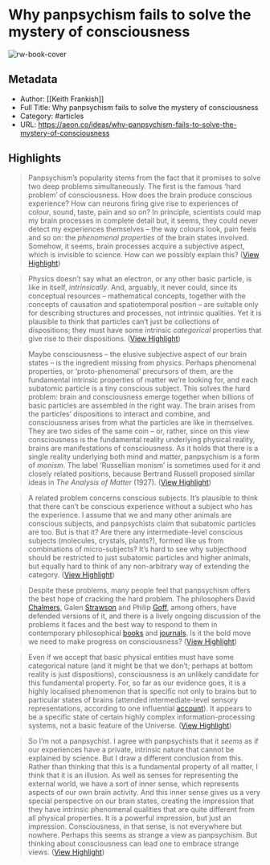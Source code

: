 # Why panpsychism fails to solve the mystery of consciousness

![rw-book-cover](https://nu.aeon.co/images/1ec90d42-a510-4a1f-8d4e-74f2aac85282/idea_sized-piviso-26688901115_7388572923_o.jpg)

## Metadata
- Author: [[Keith Frankish]]
- Full Title: Why panpsychism fails to solve the mystery of consciousness
- Category: #articles
- URL: https://aeon.co/ideas/why-panpsychism-fails-to-solve-the-mystery-of-consciousness

## Highlights

> Panpsychism’s popularity stems from the fact that it promises to solve two deep problems simultaneously. The first is the famous ‘hard problem’ of consciousness. How does the brain produce conscious experience? How can neurons firing give rise to experiences of colour, sound, taste, pain and so on? In principle, scientists could map my brain processes in complete detail but, it seems, they could never detect my experiences themselves – the way colours look, pain feels and so on: the *phenomenal properties* of the brain states involved. Somehow, it seems, brain processes acquire a subjective aspect, which is invisible to science. How can we possibly explain this? ([View Highlight](https://read.readwise.io/read/01gz92g4p5gcssfm6j5x63wej6))


> Physics doesn’t say what an electron, or any other basic particle, is like in itself, *intrinsically*. And, arguably, it never could, since its conceptual resources – mathematical concepts, together with the concepts of causation and spatiotemporal position – are suitable only for describing structures and processes, not intrinsic qualities. Yet it is plausible to think that particles can’t just be collections of dispositions; they must have some intrinsic *categorical* properties that give rise to their dispositions. ([View Highlight](https://read.readwise.io/read/01gz92j2jtpbyq6jcta4xp8zaa))


> Maybe consciousness – the elusive subjective aspect of our brain states – is the ingredient missing from physics. Perhaps phenomenal properties, or ‘proto-phenomenal’ precursors of them, are the fundamental intrinsic properties of matter we’re looking for, and each subatomic particle is a tiny conscious subject. This solves the hard problem: brain and consciousness emerge together when billions of basic particles are assembled in the right way. The brain arises from the particles’ dispositions to interact and combine, and consciousness arises from what the particles are like in themselves. They are two sides of the same coin – or, rather, since on this view consciousness is the fundamental reality underlying physical reality, brains are manifestations of consciousness. As it holds that there is a single reality underlying both mind and matter, panpsychism is a form of *monism*. The label ‘Russellian monism’ is sometimes used for it and closely related positions, because Bertrand Russell proposed similar ideas in *The Analysis of Matter* (1927). ([View Highlight](https://read.readwise.io/read/01gz92pcy9ted8f21mvjfg55fz))


> A related problem concerns conscious subjects. It’s plausible to think that there can’t be conscious experience without a subject who has the experience. I assume that we and many other animals are conscious subjects, and panpsychists claim that subatomic particles are too. But is that it? Are there any intermediate-level conscious subjects (molecules, crystals, plants?), formed like us from combinations of micro-subjects? It’s hard to see why subjecthood should be restricted to just subatomic particles and higher animals, but equally hard to think of any non-arbitrary way of extending the category. ([View Highlight](https://read.readwise.io/read/01gz94qsbw93yvd1we5dyzp53t))


> Despite these problems, many people feel that panpsychism offers the best hope of cracking the hard problem. The philosophers David [Chalmers](http://consc.net/papers/panpsychism.pdf), Galen [Strawson](https://www.researchgate.net/publication/45941139_Realistic_Monism_Why_Physicalism_Entails_Panpsychism) and Philip [Goff](http://www.academia.edu/3827581/Why_panpsychism_doesnt_help_explain_consciousness), among others, have defended versions of it, and there is a lively ongoing discussion of the problems it faces and the best way to respond to them in contemporary philosophical [books](https://global.oup.com/academic/product/consciousness-in-the-physical-world-9780199927357?cc=gb&lang=en&) and [journals](http://philpapers.org/rec/JASP-2). Is it the bold move we need to make progress on consciousness? ([View Highlight](https://read.readwise.io/read/01gz94r1e8aefg6nr342cjbqp1))


> Even if we accept that basic physical entities must have some categorical nature (and it might be that we don’t; perhaps at bottom reality is just dispositions), consciousness is an unlikely candidate for this fundamental property. For, so far as our evidence goes, it is a highly localised phenomenon that is specific not only to brains but to particular states of brains (attended intermediate-level sensory representations, according to one influential [account](https://global.oup.com/academic/product/the-conscious-brain-9780195314595?cc=gb&lang=en&)). It appears to be a specific state of certain highly complex information-processing systems, not a basic feature of the Universe. ([View Highlight](https://read.readwise.io/read/01gz94rzaf43gwrzj95esw37rd))


> So I’m not a panpsychist. I agree with panpsychists that it *seems* as if our experiences have a private, intrinsic nature that cannot be explained by science. But I draw a different conclusion from this. Rather than thinking that this is a fundamental property of all matter, I think that it is an illusion. As well as senses for representing the external world, we have a sort of inner sense, which represents aspects of our own brain activity. And this inner sense gives us a very special perspective on our brain states, creating the impression that they have intrinsic phenomenal qualities that are quite different from all physical properties. It is a powerful impression, but just an impression. Consciousness, in that sense, is not everywhere but nowhere. Perhaps this seems as strange a view as panpsychism. But thinking about consciousness can lead one to embrace strange views. ([View Highlight](https://read.readwise.io/read/01gz94vpwhk86f57cgp88zc4fc))

